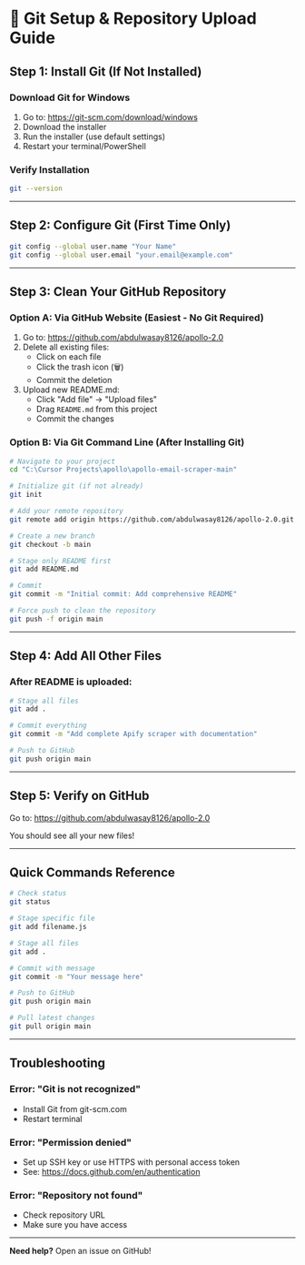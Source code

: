 # 🚀 Git Setup & Repository Upload Guide

## Step 1: Install Git (If Not Installed)

### Download Git for Windows
1. Go to: https://git-scm.com/download/windows
2. Download the installer
3. Run the installer (use default settings)
4. Restart your terminal/PowerShell

### Verify Installation
```bash
git --version
```

---

## Step 2: Configure Git (First Time Only)

```bash
git config --global user.name "Your Name"
git config --global user.email "your.email@example.com"
```

---

## Step 3: Clean Your GitHub Repository

### Option A: Via GitHub Website (Easiest - No Git Required)

1. Go to: https://github.com/abdulwasay8126/apollo-2.0
2. Delete all existing files:
   - Click on each file
   - Click the trash icon (🗑️)
   - Commit the deletion
3. Upload new README.md:
   - Click "Add file" → "Upload files"
   - Drag `README.md` from this project
   - Commit the changes

### Option B: Via Git Command Line (After Installing Git)

```bash
# Navigate to your project
cd "C:\Cursor Projects\apollo\apollo-email-scraper-main"

# Initialize git (if not already)
git init

# Add your remote repository
git remote add origin https://github.com/abdulwasay8126/apollo-2.0.git

# Create a new branch
git checkout -b main

# Stage only README first
git add README.md

# Commit
git commit -m "Initial commit: Add comprehensive README"

# Force push to clean the repository
git push -f origin main
```

---

## Step 4: Add All Other Files

### After README is uploaded:

```bash
# Stage all files
git add .

# Commit everything
git commit -m "Add complete Apify scraper with documentation"

# Push to GitHub
git push origin main
```

---

## Step 5: Verify on GitHub

Go to: https://github.com/abdulwasay8126/apollo-2.0

You should see all your new files!

---

## Quick Commands Reference

```bash
# Check status
git status

# Stage specific file
git add filename.js

# Stage all files
git add .

# Commit with message
git commit -m "Your message here"

# Push to GitHub
git push origin main

# Pull latest changes
git pull origin main
```

---

## Troubleshooting

### Error: "Git is not recognized"
- Install Git from git-scm.com
- Restart terminal

### Error: "Permission denied"
- Set up SSH key or use HTTPS with personal access token
- See: https://docs.github.com/en/authentication

### Error: "Repository not found"
- Check repository URL
- Make sure you have access

---

**Need help?** Open an issue on GitHub!


